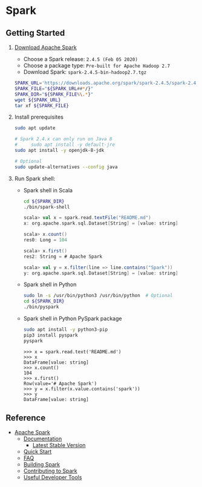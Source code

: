 # Spark #

## Getting Started ##

1. [Download Apache Spark](https://spark.apache.org/downloads.html)
    * Choose a Spark release: `2.4.5 (Feb 05 2020)`
    * Choose a package type: `Pre-built for Apache Hadoop 2.7`
    * Download Spark: `spark-2.4.5-bin-hadoop2.7.tgz`
    
   ```bash
   SPARK_URL='https://downloads.apache.org/spark/spark-2.4.5/spark-2.4.5-bin-hadoop2.7.tgz'
   SPARK_FILE="${SPARK_URL##*/}"
   SPARK_DIR="${SPARK_FILE%\.*}"
   wget ${SPARK_URL}
   tar xf ${SPARK_FILE}
   ```

1. Install prerequisites

   ```bash
   sudo apt update
   
   # Spark 2.4.x can only run on Java 8
   #     sudo apt install -y default-jre
   sudo apt install -y openjdk-8-jdk
   
   # Optional
   sudo update-alternatives --config java
   ```

1. Run Spark shell:

    * Spark shell in Scala

      ```bash
      cd ${SPARK_DIR}
      ./bin/spark-shell
      ```
      
      ```scala
      scala> val x = spark.read.textFile("README.md")
      x: org.apache.spark.sql.Dataset[String] = [value: string]
      
      scala> x.count()
      res0: Long = 104
      
      scala> x.first()
      res2: String = # Apache Spark
      
      scala> val y = x.filter(line => line.contains("Spark"))
      y: org.apache.spark.sql.Dataset[String] = [value: string]
      ```

    * Spark shell in Python

      ```bash
      sudo ln -s /usr/bin/python3 /usr/bin/python  # Optional
      cd ${SPARK_DIR}
      ./bin/pyspark
      ```

    * Spark shell in Python PySpark package

      ```bash
      sudo apt install -y python3-pip
      pip3 install pyspark
      pyspark
      ```
      
      ```pycon
      >>> x = spark.read.text('README.md')
      >>> x
      DataFrame[value: string]
      >>> x.count()
      104
      >>> x.first()
      Row(value='# Apache Spark')
      >>> y = x.filter(x.value.contains('spark'))
      >>> y
      DataFrame[value: string]
      ```


## Reference ##

* [Apache Spark](https://spark.apache.org/)
    + [Documentation](http://spark.apache.org/documentation.html)
        - [Latest Stable Version](https://spark.apache.org/docs/latest/index.html)
    + [Quick Start](https://spark.apache.org/docs/latest/quick-start.html)
    + [FAQ](https://spark.apache.org/faq.html)
    + [Building Spark](http://spark.apache.org/docs/latest/building-spark.html)
    + [Contributing to Spark](https://spark.apache.org/contributing.html)
    + [Useful Developer Tools](https://spark.apache.org/developer-tools.html)

